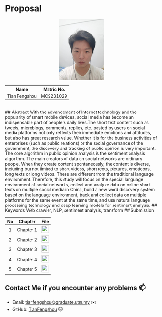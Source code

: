 # Proposal

<p align="center">
  <img height="200px" src="./images/TianFengshou.jpg" />
</p>



<table align="center">
  <tr>
    <th>Name</th>
    <th>Matric No.</th>
  </tr>
  <tr>
    <td>Tian Fengshou</td>
    <td>MCS231029</td>
  </tr>
</table>
<br>
## Abstract
	With the advancement of Internet technology and the popularity of smart mobile devices, social media has become an indispensable part of people's daily lives.The short text content such as tweets, microblogs, comments, replies, etc. posted by users on social media platforms not only reflects their immediate emotions and attitudes, but also has great research value. Whether it is for the business activities of enterprises (such as public relations) or the social governance of the government, the discovery and tracking of public opinion is very important. The core algorithm in public opinion analysis is the sentiment analysis algorithm.
	The main creators of data on social networks are ordinary people. When they create content spontaneously, the content is diverse, including but not limited to short videos, short texts, pictures, emoticons, long texts or long videos. These are different from the traditional language environment. Therefore, this study will focus on the special language environment of social networks, collect and analyze data on online short texts on multiple social media in China, build a new word discovery system based on the language environment, track and collect data on multiple platforms for the same event at the same time, and use natural language processing technology and deep learning models for sentiment analysis.
## Keywords
	Web crawler, NLP, sentiment analysis, transform
## Submission

| No  | Chapter     |                                                 File |
| :-: | ---------- | :---------------------------------------------------------------------------------------------------: |
|  1  | Chapter 1 | <a href="./chapter1/Chapter1.pdf"><img src="../../images/answer.png" width="24px" height="24px"></a> |
|  2  | Chapter 2 | <a href="./chapter2/Chapter2.pdf"><img src="../../images/answer.png" width="24px" height="24px"></a> |
|  3  | Chapter 3 | <a href="./chapter3/Chapter3.pdf"><img src="../../images/answer.png" width="24px" height="24px"></a> |
|  4  | Chapter 4 | <a href="./chapter4/Chapter4.pdf"><img src="../../images/answer.png" width="24px" height="24px"></a> |
|  5  | Chapter 5 | <a href="./chapter5/Chapter5.pdf"><img src="../../images/answer.png" width="24px" height="24px"></a> |

## Contact Me if you encounter any problems 📫

- Email: tianfengshou@graduate.utm.my ✉️
- GitHub: [TianFengshou](https://github.com/Tianfengshou) 🐱

